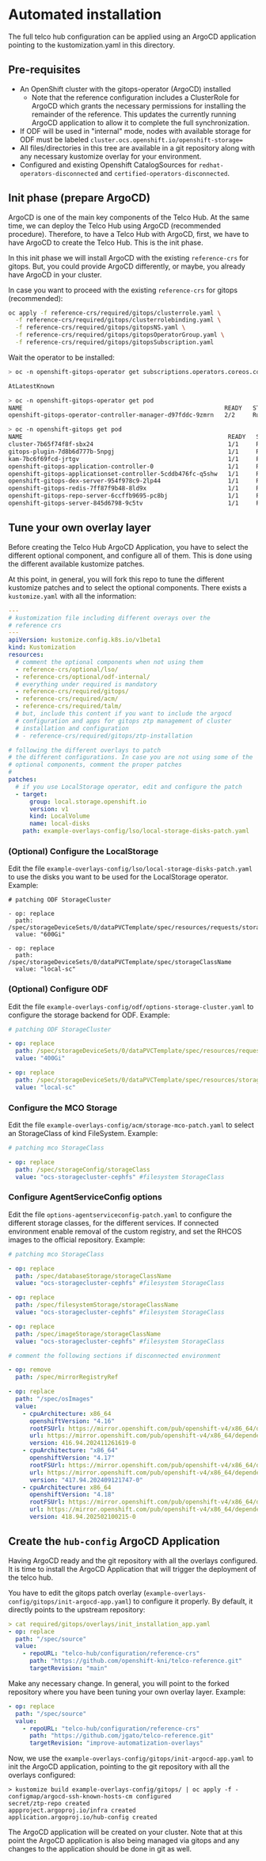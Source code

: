 
# Automated installation
The full telco hub configuration can be applied using an ArgoCD application pointing to the kustomization.yaml in this directory.

## Pre-requisites
* An OpenShift cluster with the gitops-operator (ArgoCD) installed
  * Note that the reference configuration includes a ClusterRole for ArgoCD which grants the necessary permissions for installing the remainder of the reference. This updates the currently running ArgoCD application to allow it to complete the full synchronization.
* If ODF will be used in "internal" mode, nodes with available storage for ODF must be labeled
  `cluster.ocs.openshift.io/openshift-storage=`
* All files/directories in this tree are available in a git repository along with any necessary kustomize overlay for your environment.
* Configured and existing Openshift CatalogSources for `redhat-operators-disconnected` and `certified-operators-disconnected`.

## Init phase (prepare ArgoCD)

ArgoCD is one of the main key components of the Telco Hub. At the same time, we can deploy the Telco Hub using ArgoCD (recommended procedure). Therefore, to have a Telco Hub with ArgoCD, first, we have to have ArgoCD to create the Telco Hub. This is the init phase.

In this init phase we will install ArgoCD with the existing `reference-crs` for gitops. But, you could provide ArgoCD differently, or maybe, you already have ArgoCD in your cluster. 

In case you want to proceed with the existing `reference-crs` for gitops (recommended): 

```bash
oc apply -f reference-crs/required/gitops/clusterrole.yaml \
  -f reference-crs/required/gitops/clusterrolebinding.yaml \
  -f reference-crs/required/gitops/gitopsNS.yaml \
  -f reference-crs/required/gitops/gitopsOperatorGroup.yaml \
  -f reference-crs/required/gitops/gitopsSubscription.yaml
```

Wait the operator to be installed:

```bash
> oc -n openshift-gitops-operator get subscriptions.operators.coreos.com openshift-gitops-operator -o jsonpath='{.status.state}'

AtLatestKnown

> oc -n openshift-gitops-operator get pod
NAME                                                         READY   STATUS    RESTARTS   AGE
openshift-gitops-operator-controller-manager-d97fddc-9zmrn   2/2     Running   0          21m

> oc -n openshift-gitops get pod
NAME                                                          READY   STATUS    RESTARTS   AGE
cluster-7b65f74f8f-sbx24                                      1/1     Running   0          37s
gitops-plugin-7d8b6d777b-5npgj                                1/1     Running   0          37s
kam-7bc6f69fcd-jrtgv                                          1/1     Running   0          37s
openshift-gitops-application-controller-0                     1/1     Running   0          35s
openshift-gitops-applicationset-controller-5cddb476fc-q5shw   1/1     Running   0          35s
openshift-gitops-dex-server-954f978c9-2lp44                   1/1     Running   0          35s
openshift-gitops-redis-7ff87f9b48-8ld9x                       1/1     Running   0          35s
openshift-gitops-repo-server-6ccffb9695-pc8bj                 1/1     Running   0          35s
openshift-gitops-server-845d6798-9c5tv                        1/1     Running   0          35s
```

## Tune your own overlay layer

Before creating the Telco Hub ArgoCD Application, you have to select the different optional component, and configure all of them. This is done using the different available kustomize patches. 

At this point, in general, you will fork this repo to tune the different kustomize patches and to select the optional components. There exists a `kustomize.yaml` with all the information:

```yaml
---
# kustomization file including different overays over the
# reference crs
---
apiVersion: kustomize.config.k8s.io/v1beta1
kind: Kustomization
resources:
  # comment the optional components when not using them
  - reference-crs/optional/lso/
  - reference-crs/optional/odf-internal/
  # everything under required is mandatory
  - reference-crs/required/gitops/
  - reference-crs/required/acm/
  - reference-crs/required/talm/
  # but, include this content if you want to include the argocd
  # configuration and apps for gitops ztp management of cluster
  # installation and configuration
  # - reference-crs/required/gitops/ztp-installation

# following the different overlays to patch
# the different configurations. In case you are not using some of the
# optional components, comment the proper patches
#
patches:
  # if you use LocalStorage operator, edit and configure the patch
  - target:
      group: local.storage.openshift.io
      version: v1
      kind: LocalVolume
      name: local-disks
    path: example-overlays-config/lso/local-storage-disks-patch.yaml
```

### (Optional) Configure the LocalStorage 

Edit the file `example-overlays-config/lso/local-storage-disks-patch.yaml` to use the disks you want to be used for the LocalStorage operator. Example:

```
# patching ODF StorageCluster

- op: replace
  path: /spec/storageDeviceSets/0/dataPVCTemplate/spec/resources/requests/storage
  value: "600Gi"

- op: replace
  path: /spec/storageDeviceSets/0/dataPVCTemplate/spec/storageClassName
  value: "local-sc"
```

### (Optional) Configure ODF 
Edit the file `example-overlays-config/odf/options-storage-cluster.yaml` to configure the storage backend for ODF. Example:

```yaml
# patching ODF StorageCluster

- op: replace
  path: /spec/storageDeviceSets/0/dataPVCTemplate/spec/resources/requests
  value: "400Gi"

- op: replace
  path: /spec/storageDeviceSets/0/dataPVCTemplate/spec/resources/storageClassName
  value: "local-sc"
```

### Configure the MCO Storage

Edit the file `example-overlays-config/acm/storage-mco-patch.yaml` to select an StorageClass of kind FileSystem. Example:

```yaml
# patching mco StorageClass

- op: replace
  path: /spec/storageConfig/storageClass
  value: "ocs-storagecluster-cephfs" #filesystem StorageClass
```

### Configure AgentServiceConfig options

Edit the file `options-agentserviceconfig-patch.yaml` to configure the different storage classes, for the different services. If connected environment enable removal of the custom registry, and set the RHCOS images to the official repository. Example:

```yaml
# patching mco StorageClass

- op: replace
  path: /spec/databaseStorage/storageClassName
  value: "ocs-storagecluster-cephfs" #filesystem StorageClass

- op: replace
  path: /spec/filesystemStorage/storageClassName
  value: "ocs-storagecluster-cephfs" #filesystem StorageClass

- op: replace
  path: /spec/imageStorage/storageClassName
  value: "ocs-storagecluster-cephfs" #filesystem StorageClass

# comment the following sections if disconnected environment

- op: remove
  path: /spec/mirrorRegistryRef

- op: replace
  path: "/spec/osImages"
  value:
    - cpuArchitecture: x86_64
      openshiftVersion: "4.16"
      rootFSUrl: https://mirror.openshift.com/pub/openshift-v4/x86_64/dependencies/rhcos/4.16/latest/rhcos-live-rootfs.x86_64.img
      url: https://mirror.openshift.com/pub/openshift-v4/x86_64/dependencies/rhcos/4.16/latest/rhcos-live.x86_64.iso
      version: 416.94.202411261619-0
    - cpuArchitecture: "x86_64"
      openshiftVersion: "4.17"
      rootFSUrl: https://mirror.openshift.com/pub/openshift-v4/x86_64/dependencies/rhcos/4.17/latest/rhcos-live-rootfs.x86_64.img
      url: https://mirror.openshift.com/pub/openshift-v4/x86_64/dependencies/rhcos/4.17/latest/rhcos-live.x86_64.iso
      version: "417.94.202409121747-0"
    - cpuArchitecture: x86_64
      openshiftVersion: "4.18"
      rootFSUrl: https://mirror.openshift.com/pub/openshift-v4/x86_64/dependencies/rhcos/4.18/latest/rhcos-live-rootfs.x86_64.img
      url: https://mirror.openshift.com/pub/openshift-v4/x86_64/dependencies/rhcos/4.18/latest/rhcos-live.x86_64.iso
      version: 418.94.202502100215-0
```

## Create the `hub-config` ArgoCD Application 

Having ArgoCD ready and the git repository with all the overlays configured. It is time to install the ArgoCD Application that will trigger the deployment of the telco hub. 

You have to edit the gitops patch overlay (`example-overlays-config/gitops/init-argocd-app.yaml`) to configure it properly. By default, it directly points to the upstream repository:

```yaml
> cat required/gitops/overlays/init_installation_app.yaml 
- op: replace
  path: "/spec/source"
  value:
    - repoURL: "telco-hub/configuration/reference-crs"
      path: "https://github.com/openshift-kni/telco-reference.git"
      targetRevision: "main"
```

Make any necessary change. In general, you will point to the forked repository where you have been tuning your own overlay layer. Example:

```yaml
- op: replace
  path: "/spec/source"
  value:
    - repoURL: "telco-hub/configuration/reference-crs"
      path: "https://github.com/jgato/telco-reference.git"
      targetRevision: "improve-automatization-overlays"
```

Now, we use the `example-overlays-config/gitops/init-argocd-app.yaml` to init the ArgoCD application, pointing to the git repository with all the overlays configured:
	
```
> kustomize build example-overlays-config/gitops/ | oc apply -f -
configmap/argocd-ssh-known-hosts-cm configured
secret/ztp-repo created
appproject.argoproj.io/infra created
application.argoproj.io/hub-config created
```


The ArgoCD application will be created on your cluster. Note that at this point the ArgoCD application is also being managed via gitops and any changes to the application should be done in git as well.